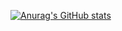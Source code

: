 [![Anurag's GitHub stats](https://github-readme-stats.vercel.app/api?username=zoggn&show_icons=true&theme=dracula)](https://github.com/anuraghazra/github-readme-stats)

<!--
**zoggn/zoggn** is a ✨ _special_ ✨ repository because its `README.md` (this file) appears on your GitHub profile.

Here are some ideas to get you started:

- 🔭 I’m currently working on ...
- 🌱 I’m currently learning ...
- 👯 I’m looking to collaborate on ...
- 🤔 I’m looking for help with ...
- 💬 Ask me about ...
- 📫 How to reach me: ...
- 😄 Pronouns: ...
- ⚡ Fun fact: ...
-->
